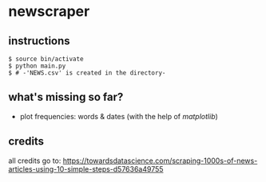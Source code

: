 # newscraper

## instructions
	$ source bin/activate
	$ python main.py
	$ # -'NEWS.csv' is created in the directory-

## what's missing so far?
- plot frequencies: words & dates (with the help of *matplotlib*)

## credits
all credits go to: https://towardsdatascience.com/scraping-1000s-of-news-articles-using-10-simple-steps-d57636a49755
